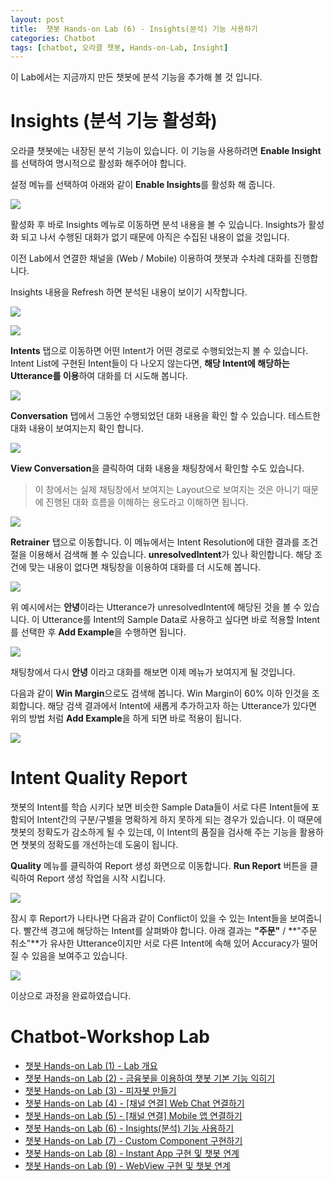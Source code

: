 ```yaml
---
layout: post
title:  챗봇 Hands-on Lab (6) - Insights(분석) 기능 사용하기
categories: Chatbot
tags: [chatbot, 오라클 챗봇, Hands-on-Lab, Insight]
---
```


이 Lab에서는 지금까지 만든 챗봇에 분석 기능을 추가해 볼 것 입니다.


# Insights (분석 기능 활성화)
오라클 챗봇에는 내장된 분석 기능이 있습니다. 이 기능을 사용하려면 **Enable Insight**를 선택하여 명시적으로 활성화 해주어야 합니다.

설정 메뉴를 선택하여 아래와 같이 **Enable Insights**를 활성화 해 줍니다.

![](/assets/images/chatbot_lecture/insights/01_enable_insight.png)

활성화 후 바로 Insights 메뉴로 이동하면 분석 내용을 볼 수 있습니다. Insights가 활성화 되고 나서 수행된 대화가 없기 때문에 아직은 수집된 내용이 없을 것입니다.

이전 Lab에서 연결한 채널을 (Web / Mobile) 이용하여 챗봇과 수차례 대화를 진행합니다.

Insights 내용을 Refresh 하면 분석된 내용이 보이기 시작합니다.

![](/assets/images/chatbot_lecture/insights/02_insights.png)

![](/assets/images/chatbot_lecture/insights/03_insights.png)

**Intents** 탭으로 이동하면 어떤 Intent가 어떤 경로로 수행되었는지 볼 수 있습니다.
Intent List에 구현된 Intent들이 다 나오지 않는다면, **해당 Intent에 해당하는 Utterance를 이용**하여 대화를 더 시도해 봅니다. 

![](/assets/images/chatbot_lecture/insights/04_insights.png)

**Conversation** 탭에서 그동안 수행되었던 대화 내용을 확인 할 수 있습니다. 테스트한 대화 내용이 보여지는지 확인 합니다.

![](/assets/images/chatbot_lecture/insights/05_insights.png)

**View Conversation**을 클릭하여 대화 내용을 채팅창에서 확인할 수도 있습니다. 
> 이 창에서는 실제 채팅창에서 보여지는 Layout으로 보여지는 것은 아니기 때문에 진행된 대화 흐름을 이해하는 용도라고 이해하면 됩니다.

![](/assets/images/chatbot_lecture/insights/06_insights.png)

**Retrainer** 탭으로 이동합니다. 이 메뉴에서는 Intent Resolution에 대한 결과를 조건절을 이용해서 검색해 볼 수 있습니다. **unresolvedIntent**가 있나 확인합니다. 해당 조건에 맞는 내용이 없다면 채팅창을 이용하여 대화를 더 시도해 봅니다.

![](/assets/images/chatbot_lecture/insights/07_insights.png)

위 예시에서는 **안녕**이라는 Utterance가 unresolvedIntent에 해당된 것을 볼 수 있습니다. 이 Utterance를 Intent의 Sample Data로 사용하고 싶다면 바로 적용할 Intent를 선택한 후 **Add Example**을 수행하면 됩니다.

![](/assets/images/chatbot_lecture/insights/08_insights.png)

채팅창에서 다시 **안녕** 이라고 대화를 해보면 이제 메뉴가 보여지게 될 것입니다.

다음과 같이 **Win Margin**으로도 검색해 봅니다. Win Margin이 60% 이하 인것을 조회합니다.
해당 검색 결과에서 Intent에 새롭게 추가하고자 하는 Utterance가 있다면 위의 방법 처럼 **Add Example**을 하게 되면 바로 적용이 됩니다.

![](/assets/images/chatbot_lecture/insights/09_insights.png)

# Intent Quality Report

챗봇의 Intent를 학습 시키다 보면 비슷한 Sample Data들이 서로 다른 Intent들에 포함되어 Intent간의 구분/구별을 명확하게 하지 못하게 되는 경우가 있습니다. 이 때문에 챗봇의 정확도가 감소하게 될 수 있는데, 이 Intent의 품질을 검사해 주는 기능을 활용하면 챗봇의 정확도를 개선하는데 도움이 됩니다.


**Quality** 메뉴를 클릭하여 Report 생성 화면으로 이동합니다. **Run Report** 버튼을 클릭하여 Report 생성 작업을 시작 시킵니다. 

![](/assets/images/chatbot_lecture/insights/10_runreport.png)

잠시 후 Report가 나타나면 다음과 같이 Conflict이 있을 수 있는 Intent들을 보여줍니다. 빨간색 경고에 해당하는 Intent를 살펴봐야 합니다. 아래 결과는 **"주문"** / **"주문 취소"**가 유사한 Utterance이지만 서로 다른 Intent에 속해 있어 Accuracy가 떨어질 수 있음을 보여주고 있습니다.

![](/assets/images/chatbot_lecture/insights/11_reportresult.png)

이상으로 과정을 완료하였습니다.

# Chatbot-Workshop Lab 
* [챗봇 Hands-on Lab (1) - Lab 개요](/chatbot/2019/챗봇-Hands-on-Lab_1/)
* [챗봇 Hands-on Lab (2) - 금융봇을 이용하여 챗봇 기본 기능 익히기](/chatbot/2019/챗봇-Hands-on-Lab_2/)
* [챗봇 Hands-on Lab (3) - 피자봇 만들기 ](/chatbot/2019/챗봇-Hands-on-Lab_3/)
* [챗봇 Hands-on Lab (4) - [채널 연결] Web Chat 연결하기](/chatbot/2019/챗봇-Hands-on-Lab_4/)
* [챗봇 Hands-on Lab (5) - [채널 연결] Mobile 앱 연결하기](/chatbot/2019/챗봇-Hands-on-Lab_5/)
* [챗봇 Hands-on Lab (6) - Insights(분석) 기능 사용하기](/chatbot/2019/챗봇-Hands-on-Lab_6/)
* [챗봇 Hands-on Lab (7) - Custom Component 구현하기](/chatbot/2019/챗봇-Hands-on-Lab_7/)
* [챗봇 Hands-on Lab (8) - Instant App 구현 및 챗봇 연계](/chatbot/2019/챗봇-Hands-on-Lab_8/)
* [챗봇 Hands-on Lab (9) - WebView 구현 및 챗봇 연계](/chatbot/2019/챗봇-Hands-on-Lab_9/)